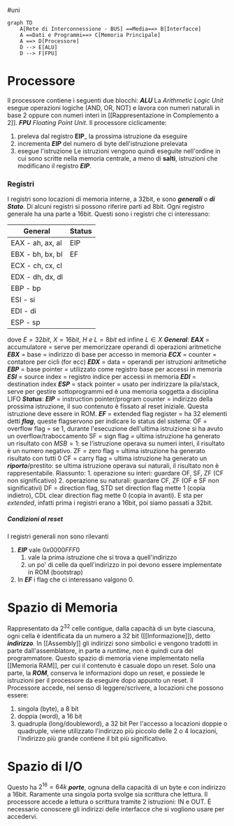 #uni 
```mermaid
graph TD
    A[Rete di Interconnessione - BUS] ==Media==> B[Interfacce]
    A ==Dati e Programmi==> C[Memoria Principale]
    A ==> D[Processore]
    D --> E[ALU]
    D --> F[FPU]
``` 
# Processore
Il processore contiene i seguenti due blocchi: 
___ALU___
La _Arithmetic Logic Unit_ esegue operazioni logiche (AND, OR, NOT) e lavora con numeri naturali in base 2 oppure con numeri interi in [[Rappresentazione in Complemento a 2]].
___FPU___
_Floating Point Unit_.
Il processore ciclicamente:
1. preleva dal registro __EIP___ la prossima istruzione da eseguire
2. incrementa ___EIP___ del numero di byte dell'istruzione prelevata
3. esegue l'istruzione
Le istruzioni vengono quindi eseguite nell'ordine in cui sono scritte nella memoria centrale, a meno di __salti__, istruzioni che modificano il registro ___EIP___.
### Registri
I registri sono locazioni di memoria interne, a 32bit, e sono ___generali___ o ___di Stato___. Di alcuni registri si possono riferire parti ad 8bit. Ogni registro generale ha una parte a 16bit. Questi sono i registri che ci interessano:

| General          | Status |
| ---------------- | ------ |
| EAX - ah, ax, al | EIP    |
| EBX - bh, bx, bl | EF     |
| ECX - ch, cx, cl |        |
| EDX - dh, dx, dl |        |
| EBP - bp         |        |
| ESI - si         |        |
| EDI - di         |        |
| ESP - sp         |        |
dove $E = 32bit$, $X = 16bit$, $H \ e\ L = 8bit$ ed infine $L \in X$ 
___General___:
___EAX___ = accumulatore = serve per memorizzare operandi di operazioni aritmetiche
___EBX___ = base = indirizzo di base per accesso in memoria
___ECX___ = counter = contatore per cicli (for ecc)
___EDX___ = data = operandi per istruzioni aritmetiche
___EBP___ = base pointer = utilizzato come registro base per accessi in memoria
___ESI___ = source index = registro indice per accessi in memoria
___EDI___ = destination index
___ESP___ = stack pointer = usato per indirizzare la pila/stack, serve per gestire sottoprogrammi ed è una memoria soggetta a disciplina LIFO
___Status___: 
___EIP___ = instruction pointer/program counter =  indirizzo della prossima istruzione, il suo contenuto è fissato al reset iniziale. Questa istruzione deve essere in ROM.
___EF___ = extended flag register = ha 32 elementi detti ___flag___, queste flagservono per indicare lo status del sistema:
	OF = overflow flag = se 1, durante l'esecuzione dell'ultima istruizione si ha avuto un overflow/traboccamento
	SF = sign flag = ultima istruzione ha generato un risultato con $MSB = 1$: se l'istruzione operava su numeri interi, il risultato è un numero negativo.
	ZF = zero flag = ultima istruzione ha generato risultato con tutti $0$ 
	CF = carry flag = ultima istruzione ha generato un ___riporto___/prestito: se ultima istruzione operava sui naturali, il risultato non è rappresentabile.
	Riassunto:
	1. operazione su interi: guardare OF, SF, ZF (CF non significativo)
	2. operazione su naturali: guardare CF, ZF (OF e SF non significativi)
	DF = direction flag, STD set direction flag mette 1 (copia indietro), CDL clear direction flag mette 0 (copia in avanti).
E sta per _extended_, infatti prima i registri erano a 16bit, poi siamo passati a 32bit. 
##### Condizioni al reset
I registri generali non sono rilevanti
1. ___EIP___ vale $0x0000FFF0$ 
	1. vale la prima istruzione che si trova a quell'indirizzo
	2. un po' di celle da quell'indirizzo in poi devono essere implementate in ROM (bootstrap)
2. In ___EF___ i flag che ci interessano valgono 0.

# Spazio di Memoria
Rappresentato da $2^{32}$ celle contigue, dalla capacità di un byte ciascuna, ogni cella è identificata da un numero a 32 bit ([[Informazione]]), detto ___indirizzo___.
In [[Assembly]] gli indirizzi sono simbolici e vengono tradotti in parte dall'assemblatore, in parte a _runtime_, non è quindi cura del programmatore.
Questo spazio di memoria viene implementato nella [[Memoria RAM]], per cui il contenuto è casuale dopo un reset. Solo una parte, la ___ROM___, conserva le informazioni dopo un reset, e possiede le istruzioni per il processore da eseguire dopo appunto un reset.
Il Processore accede, nel senso di leggere/scrivere, a locazioni che possono essere:
1. singola (byte), a 8 bit
2. doppia (word), a 16 bit
3. quadrupla (long/doubleword), a 32 bit
Per l'accesso a locazioni doppie o quadruple, viene utilizzato l'indirizzo più piccolo delle 2 o 4 locazioni, l'indirizzo più grande contiene il bit più significativo.
# Spazio di I/O 
Questo ha $2^{16} = 64k$ ___porte___, ognuna della capacità di un byte e con indirizzo a 16bit.
Raramente una singola porta svolge sia scrittura che lettura.
Il processore accede a lettura o scrittura tramite 2 istruzioni: IN e OUT.
È necessario conoscere gli indirizzi delle interfacce che si vogliono usare per accedervi.